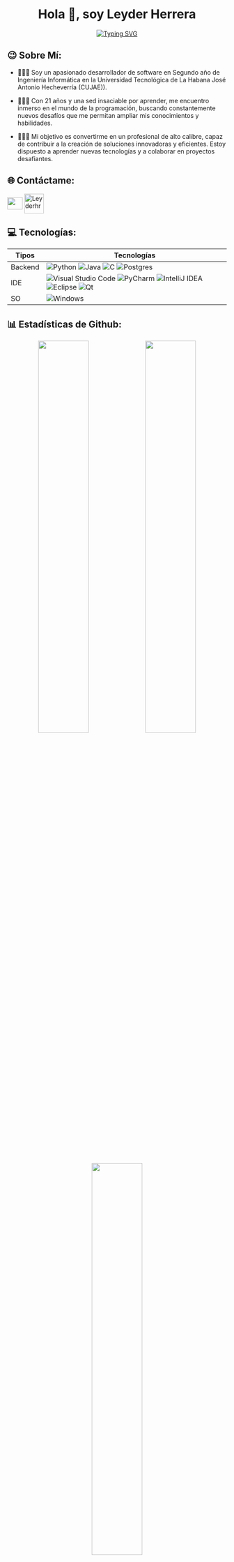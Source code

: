 
<h1 align="center">Hola 👋, soy Leyder Herrera</h1>

<div align="center"><a href="https://git.io/typing-svg"><img src="https://readme-typing-svg.demolab.com?font=Roboto&weight=900&duration=2500&pause=1000&color=3AF76B&center=true&vCenter=true&width=500&lines=Estudiante+de+Ingenier%C3%ADa+Inform%C3%A1tica+en+la+Cujae+%F0%9F%92%9A" alt="Typing SVG" /></a></div>

## 😉 Sobre Mí:
- 👨🏻‍🏫 Soy un apasionado desarrollador de software en Segundo año de Ingeniería Informática en la Universidad Tecnológica de La Habana José Antonio Hecheverría (CUJAE)). 

- 👩🏻‍💻 Con 21 años y una sed insaciable por aprender, me encuentro inmerso en el mundo de la programación, buscando constantemente nuevos desafíos que me permitan ampliar mis conocimientos y habilidades.

- 👨🏻‍🎓 Mi objetivo es convertirme en un profesional de alto calibre, capaz de contribuir a la creación de soluciones innovadoras y eficientes. Estoy dispuesto a aprender nuevas tecnologías y a colaborar en proyectos desafiantes.

## 🌐 Contáctame:
<a href="leyderhr5@gmail.com" target="blank"><img align="center" src="https://mailmeteor.com/logos/assets/PNG/Gmail_Logo_512px.png" height="28" width="35" /></a>
<a href="https://www.linkedin.com/in/leyder-ignacio-47404a222" target="blank"><img align="center" src="https://static.vecteezy.com/system/resources/previews/018/930/587/original/linkedin-logo-linkedin-icon-transparent-free-png.png" alt="Leyderhr" height="45" width="45" /></a>


## 💻 Tecnologías:
| Tipos | Tecnologías |
| ------ | ---------- |
| Backend | ![Python](https://img.shields.io/badge/python-3670A0?style=for-the-badge&logo=python&logoColor=ffdd54) ![Java](https://img.shields.io/badge/java-%23ED8B00.svg?style=for-the-badge&logo=openjdk&logoColor=white) ![C](https://img.shields.io/badge/c-%2300599C.svg?style=for-the-badge&logo=c&logoColor=white) ![Postgres](https://img.shields.io/badge/postgres-%23316192.svg?style=for-the-badge&logo=postgresql&logoColor=white)
| IDE | ![Visual Studio Code](https://img.shields.io/badge/Visual%20Studio%20Code-0078d7.svg?style=for-the-badge&logo=visual-studio-code&logoColor=white) ![PyCharm](https://img.shields.io/badge/pycharm-143?style=for-the-badge&logo=pycharm&logoColor=black&color=black&labelColor=green) ![IntelliJ IDEA](https://img.shields.io/badge/IntelliJIDEA-000000.svg?style=for-the-badge&logo=intellij-idea&logoColor=white&labelColor=red) ![Eclipse](https://img.shields.io/badge/Eclipse-FE7A16.svg?style=for-the-badge&logo=Eclipse&logoColor=white) ![Qt](https://img.shields.io/badge/Qt-%23217346.svg?style=for-the-badge&logo=Qt&logoColor=white)
| SO   | ![Windows](https://img.shields.io/badge/Windows-0078D6?style=for-the-badge&logo=windows&logoColor=white)

## 📊 Estadísticas de Github:
<p align="center"><img width="48%" src="https://github-readme-stats-sigma-five.vercel.app/api?username=Leyderhr&theme=tokyonight&hide_border=false&include_all_commits=true&count_private=true&show_icons=true"/>
<img width="48%" src="https://github-readme-streak-stats.herokuapp.com/?user=Leyderhr&theme=tokyonight&hide_border=false"/></p>
<p align="center"><img width="48%" src="https://github-readme-stats-sigma-five.vercel.app/api/top-langs/?username=Leyderhr&theme=tokyonight&hide_border=false&include_all_commits=true&count_private=true&layout=compact"/></p>
<p align="center"><img width="80%" src="https://github-profile-summary-cards.vercel.app/api/cards/profile-details?username=Leyderhr&theme=tokyonight" /></p>


## 🏆 Trofeos de Github:
![](https://github-profile-trophy.vercel.app/?username=Leyderhr&theme=tokyonight&margin-w=3)


## 👀 Visitas
<p align="center" >   
  <img src="https://profile-counter.glitch.me/Leyderhr/count.svg" />  
</p>